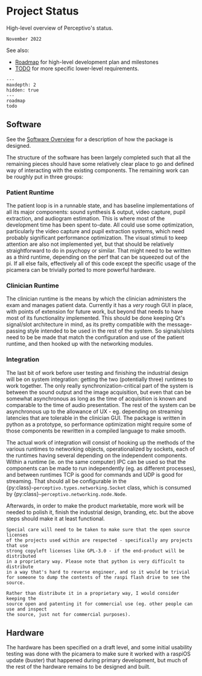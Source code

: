 # Project Status

High-level overview of Perceptivo's status.

```{admonition} Last Updated
November 2022
```

See also:

* [Roadmap](roadmap.md) for high-level development plan and milestones
* [TODO](todo.md) for more specific lower-level requirements.

```{toctree}
---
maxdepth: 2
hidden: true
---
roadmap
todo
```

## Software

See the [Software Overview](../software/overview.md) for a description of how
the package is designed.

The structure of the software has been largely completed such that all the 
remaining pieces should have some relatively clear place to go and defined
way of interacting with the existing components. The remaining work can be roughly
put in three groups:

### Patient Runtime

The patient loop is in a
runnable state, and has baseline implementations of all its major components:
sound synthesis & output, video capture, pupil extraction, and audiogram 
estimation. This is where most of the development time has been spent
to-date. All could use some optimization, particularly the video capture and
pupil extraction systems, which need probably significant performance optimization.
The visual stimuli to keep attention are also not implemented yet, but that
should be relatively straightforward to do in psychopy or similar. That might
need to be written as a third runtime, depending on the perf that can be
squeezed out of the pi. If all else fails, effectively all of this code except
the specific usage of the picamera can be trivially ported to more powerful hardware.

### Clinician Runtime

The clinician runtime is the means by which
the clinician administers the exam and manages patient data. Currently
it has a *very* rough GUI in place, with points of extension for future
work, but beyond that needs to have most of its functionality implemented.
This should be done keeping Qt's signal/slot architecture in mind, as 
its pretty compatible with the message-passing style intended to be used
in the rest of the system. So signals/slots need to be be made that match the
configuration and use of the patient runtime, and then hooked up with the
networking modules. 

### Integration

The last bit of work before user testing and finishing the industrial design
will be on system integration: getting the two (potentially three) runtimes to 
work together. The only really synchronization-critical part of the system is
between the sound output and the image acquisition, but even that can be somewhat
asynchronous as long as the time of acquisition is known and comparable to the
time of audio presentation. The rest of the system can be asynchronous up to the
allowance of UX - eg. depending on streaming latencies that are tolerable in the
clinician GUI. The package is written in python as a prototype, so performance
optimization might require some of those components be rewritten in a compiled
language to make smooth. 

The actual work of integration will consist of hooking up the methods
of the various runtimes to networking objects, operationalized by sockets, 
each of the runtimes having several depending on the independent components.
Within a runtime (ie. on the same computer) IPC can be used so that the 
components can be made to run independently (eg. as different processes),
and between runtimes TCP is good for commands and UDP is good for streaming. That
should all be configurable in the {py:class}`~perceptivo.types.networking.Socket` class,
which is consumed by {py:class}`~perceptivo.networking.node.Node`.

Afterwards, in order to make the product marketable, more work will be needed
to polish it, finish the industrial design, branding, etc. but the above
steps should make it at least functional.

```{warning}
Special care will need to be taken to make sure that the open source licenses
of the projects used within are respected - specifically any projects that use
strong copyleft licenses like GPL-3.0 - if the end-product will be distributed
in a proprietary way. Please note that python is very difficult to distribute
in a way that's hard to reverse engineer, and so it would be trivial
for someone to dump the contents of the raspi flash drive to see the source.

Rather than distribute it in a proprietary way, I would consider keeping the 
source open and patenting it for commercial use (eg. other people can use and inspect
the source, just not for commercial purposes).
```

## Hardware

The hardware has been specified on a draft level, and some initial usability testing
was done with the picamera to make sure it worked with a raspiOS update (buster)
that happened during primary development, but much of the rest of the hardware 
remains to be designed and built.


